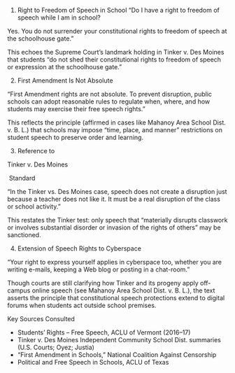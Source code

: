 

1. Right to Freedom of Speech in School
“Do I have a right to freedom of speech while I am in school?

Yes. You do not surrender your constitutional rights to freedom of speech at the schoolhouse gate.”

This echoes the Supreme Court’s landmark holding in Tinker v. Des Moines that students “do not shed their constitutional rights to freedom of speech or expression at the schoolhouse gate.” 


2. First Amendment Is Not Absolute

  

  

“First Amendment rights are not absolute. To prevent disruption, public schools can adopt reasonable rules to regulate when, where, and how students may exercise their free speech rights.”

This reflects the principle (affirmed in cases like Mahanoy Area School Dist. v. B. L.) that schools may impose “time, place, and manner” restrictions on student speech to preserve order and learning. 

  

  

3. Reference to 

Tinker v. Des Moines

 Standard

  

  

“In the Tinker vs. Des Moines case, speech does not create a disruption just because a teacher does not like it. It must be a real disruption of the class or school activity.”

This restates the Tinker test: only speech that “materially disrupts classwork or involves substantial disorder or invasion of the rights of others” may be sanctioned. 

  

  

4. Extension of Speech Rights to Cyberspace

  

  

“Your right to express yourself applies in cyberspace too, whether you are writing e-mails, keeping a Web blog or posting in a chat-room.”

Though courts are still clarifying how Tinker and its progeny apply off-campus online speech (see Mahanoy Area School Dist. v. B. L.), the text asserts the principle that constitutional speech protections extend to digital forums when students act outside school premises. 

  

  

  

  

Key Sources Consulted

  

  

- Students’ Rights – Free Speech, ACLU of Vermont (2016–17)  
- Tinker v. Des Moines Independent Community School Dist. summaries (U.S. Courts; Oyez; Justia)  
- “First Amendment in Schools,” National Coalition Against Censorship  
- Political and Free Speech in Schools, ACLU of Texas